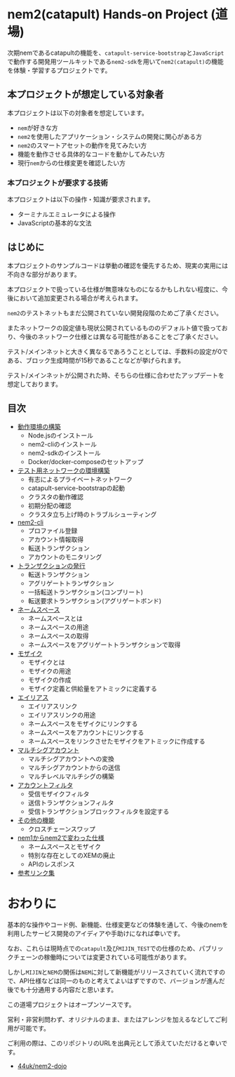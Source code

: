 # nem2(catapult) Hands-on Project (道場)

次期nemであるcatapultの機能を、`catapult-service-bootstrap`と`JavaScript`で動作する開発用ツールキットである`nem2-sdk`を用いて`nem2(catapult)`の機能を体験・学習するプロジェクトです。


## 本プロジェクトが想定している対象者

本プロジェクトは以下の対象者を想定しています。

- `nem`が好きな方
- `nem2`を使用したアプリケーション・システムの開発に関心がある方
- `nem2`のスマートアセットの動作を見てみたい方
- 機能を動作させる具体的なコードを動かしてみたい方
- 現行`nem`からの仕様変更を確認したい方


### 本プロジェクトが要求する技術

本プロジェクトは以下の操作・知識が要求されます。

- ターミナルエミュレータによる操作
- JavaScriptの基本的な文法


## はじめに

本プロジェクトのサンプルコードは挙動の確認を優先するため、現実の実用には不向きな部分があります。

本プロジェクトで扱っている仕様が無意味なものになるかもしれない程度に、今後において追加変更される場合が考えられます。

`nem2`のテストネットもまだ公開されていない開発段階のためご了承ください。

またネットワークの設定値も現状公開されているもののデフォルト値で扱っており、今後のネットワーク仕様とは異なる可能性があることをご了承ください。

テスト/メインネットと大きく異なるであろうこととしては、手数料の設定が0である、ブロック生成時間が15秒であることなどが挙げられます。

テスト/メインネットが公開された時、そちらの仕様に合わせたアップデートを想定しております。


## 目次

- [動作環境の構築](docs/setup.md)
    - Node.jsのインストール
    - nem2-cliのインストール
    - nem2-sdkのインストール
    - Docker/docker-composeのセットアップ
- [テスト用ネットワークの環境構築](docs/workstation.md)
    - 有志によるプライベートネットワーク
    - catapult-service-bootstrapの起動
    - クラスタの動作確認
    - 初期分配の確認
    - クラスタ立ち上げ時のトラブルシューティング
- [nem2-cli](docs/nem2-cli.md)
    - プロファイル登録
    - アカウント情報取得
    - 転送トランザクション
    - アカウントのモニタリング
- [トランザクションの発行](docs/announcing.md)
    - 転送トランザクション
    - アグリゲートトランザクション
    - 一括転送トランザクション(コンプリート)
    - 転送要求トランザクション(アグリゲートボンド)
- [ネームスペース](docs/namespace.md)
    - ネームスペースとは
    - ネームスペースの用途
    - ネームスペースの取得
    - ネームスペースをアグリゲートトランザクションで取得
- [モザイク](docs/mosaic.md)
    - モザイクとは
    - モザイクの用途
    - モザイクの作成
    - モザイク定義と供給量をアトミックに定義する
- [エイリアス](docs/aliaslink.md)
    - エイリアスリンク
    - エイリアスリンクの用途
    - ネームスペースをモザイクにリンクする
    - ネームスペースをアカウントにリンクする
    - ネームスペースをリンクさせたモザイクをアトミックに作成する
- [マルチシグアカウント](docs/multisig.md)
    - マルチシグアカウントへの変換
    - マルチシグアカウントからの送信
    - マルチレベルマルチシグの構築
- [アカウントフィルタ](docs/account-filter.md)
    - 受信モザイクフィルタ
    - 送信トランザクションフィルタ
    - 受信トランザクションブロックフィルタを設定する
- [その他の機能](docs/functions.md)
    - クロスチェーンスワップ
- [nem1からnem2で変わった仕様](docs/migrations.md)
    - ネームスペースとモザイク
    - 特別な存在としてのXEMの廃止
    - APIのレスポンス
- [参考リンク集](docs/links.md)


# おわりに

基本的な操作やコード例、新機能、仕様変更などの体験を通して、今後のnemを利用したサービス開発のアイディアや手助けになれば幸いです。

なお、これらは現時点での`catapult`及び`MIJIN_TEST`での仕様のため、パブリックチェーンの稼働時については変更されている可能性があります。

しかし`MIJIN`と`NEM`の関係は`NEM`に対して新機能がリリースされていく流れですので、API仕様などは同一のものと考えてよいはずですので、バージョンが進んだ後でも十分通用する内容だと思います。

この道場プロジェクトはオープンソースです。

営利・非営利問わず、オリジナルのまま、またはアレンジを加えるなどしてご利用が可能です。

ご利用の際は、このリポジトリのURLを出典元として添えていただけると幸いです。

- [44uk/nem2\-dojo](https://github.com/44uk/nem2-dojo)
